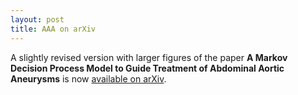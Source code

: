 ```yaml
---
layout: post
title: AAA on arXiv 
---
```


A slightly revised version with larger figures of the paper **A Markov Decision Process Model to Guide Treatment of Abdominal
Aortic Aneurysms** is now [available
on arXiv](https://arxiv.org/abs/1611.02177).


